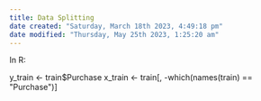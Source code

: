 ```yaml
---
title: Data Splitting
date created: "Saturday, March 18th 2023, 4:49:18 pm"
date modified: "Thursday, May 25th 2023, 1:25:20 am"
---
```


In R:

y_train \<- train$Purchase
x_train \<- train\[, -which(names(train) == "Purchase")]
